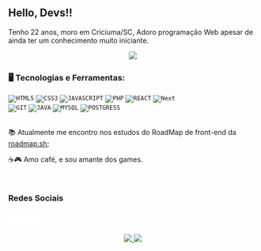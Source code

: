
## Hello, Devs!!

Tenho 22 anos, moro em Criciuma/SC,
Adoro programação Web apesar de ainda ter um conhecimento muito iniciante. 

<p align="center">
  <img src="https://www.alura.com.br/artigos/assets/como-criar-um-readme-para-seu-perfil-github/imagem6.gif" width="350">
</p>

### 🖥️ Tecnologias e Ferramentas: 
<code><img width="40px" src="https://cdn.jsdelivr.net/gh/devicons/devicon/icons/html5/html5-original.svg" title = "HTML5"/></code>
<code><img width="40px" src="https://cdn.jsdelivr.net/gh/devicons/devicon/icons/css3/css3-original.svg" title = "CSS3"/></code>
<code><img width="40px" src="https://cdn.jsdelivr.net/gh/devicons/devicon/icons/javascript/javascript-original.svg" title = "JAVASCRIPT"/></code>
<code><img width="40px" src="https://cdn.jsdelivr.net/gh/devicons/devicon/icons/php/php-plain.svg" title = "PHP"/></code>
<code><img width="40px" src="https://cdn.jsdelivr.net/gh/devicons/devicon/icons/react/react-original.svg" title = "REACT"/></code>
<code><img width="40px" src="https://cdn.jsdelivr.net/gh/devicons/devicon/icons/nextjs/nextjs-original-wordmark.svg" title = "Next"/></code>                           
<code><img width="40px" src="https://cdn.jsdelivr.net/gh/devicons/devicon/icons/git/git-original.svg" title = "GIT"/></code>
<code><img width="40px" src="https://cdn.jsdelivr.net/gh/devicons/devicon/icons/java/java-original.svg" title = "JAVA"/></code>
<code><img width="40px" src="https://cdn.jsdelivr.net/gh/devicons/devicon/icons/mysql/mysql-original.svg" title = "MYSQL"/></code>
<code><img width="40px" src="https://cdn.jsdelivr.net/gh/devicons/devicon/icons/postgresql/postgresql-original.svg" title = "POSTGRESS"/></code>
</br>
</br>
<div display="inline-block">
 <p align="left">📚 Atualmente me encontro nos estudos do RoadMap de front-end da <a href="https://roadmap.sh/frontend">roadmap.sh</a>;</p>
 <p align="left">☕🎮 Amo café, e sou amante dos games.</p>
</div>
</br>
<div display="inline-block">
<h3> Redes Sociais </h3>
<a href="https://www.instagram.com/luisdavel/" target="_blank"><img align="left" alt="Instagram" width="22px" src="https://github.com/Aakarsh-B/trying-repos/blob/master/insta.svg" />
<a href="https://twitter.com/LuisDavell" target="_blank"><img align="left" alt="Twitter" width="22px" src="https://github.com/Aakarsh-B/trying-repos/blob/master/twitter.svg" />
<a href="https://www.linkedin.com/in/luis-davel/" target="_blank"><img align="left" alt="LinkedIn" width="22px" src="https://github.com/Aakarsh-B/trying-repos/blob/master/linkedin.svg" />
 </div>
  </br>

##
<p align="center">
<a href="https://github.com/LuisDavel">
  <img height="180em" src="https://github-readme-stats-eight-theta.vercel.app/api?username=LuisDavel&show_icons=true&theme=algolia&include_all_commits=true&count_private=true"/>
  <img height="180em" src="https://github-readme-stats-eight-theta.vercel.app/api/top-langs/?username=LuisDavel&layout=compact&langs_count=8&theme=algolia"/>
</a>
</p>
